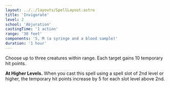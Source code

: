 ```yaml
---
layout: ../../layouts/SpellLayout.astro
title: 'Invigorate'
level: 2
school: 'Abjuration'
castingTime: '1 action'
range: '30 feet'
components: 'S, M (a syringe and a blood sample)'
duration: '1 hour'
---
```


Choose up to three creatures within range. Each target gains 10 temporary hit points.

**At Higher Levels.** When you cast this spell using a spell slot of 2nd level or higher, the temporary hit points increase by 5 for each slot level above 2nd.